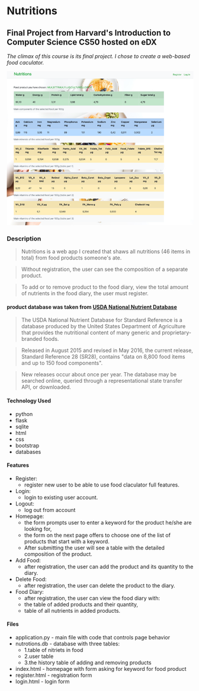 # Nutritions

## Final Project from Harvard's Introduction to Computer Science CS50 hosted on eDX

*The climax of this course is its final project. I chose to create a web-based food caculator.*

<img src="Screenshot (366).png" width="600px">

### Description
  >Nutritions is a web app I created that shaws all nutritions (46 items in total) from food products someone's ate.

  >Without registration, the user can see the composition of a separate product.

  >To add or to remove product to the food diary, view the total amount of nutrients in the food diary, the user must register.


#### product database was taken from [USDA National Nutrient Database](https://www.ars.usda.gov/northeast-area/beltsville-md-bhnrc/beltsville-human-nutrition-research-center/methods-and-application-of-food-composition-laboratory/mafcl-site-pages/sr11-sr28/)

> The USDA National Nutrient Database for Standard Reference is a database produced by the United States Department of Agriculture that provides the nutritional content of many generic and proprietary-branded foods.

> Released in August 2015 and revised in May 2016, the current release, Standard Reference 28 (SR28), contains "data on 8,800 food items and up to 150 food components".

> New releases occur about once per year. The database may be searched online, queried through a representational state transfer API, or downloaded.

#### Technology Used
* python
* flask
* sqlite
* html
* css
* bootstrap
* databases

#### Features
* Register:
  * register new user to be able to use food claculator full features.
* Login:
  * login to existing user account.
* Logout:
  * log out from account
* Homepage:
  - the form prompts user to enter a keyword for the product he/she are looking for,
  -  the form on the next page offers to choose one of the list of products that start with a keyword.
  - After submitting the user will see a table with the detailed composition of the product.
* Add Food:
  * after registration, the user can add the product and its quantity to the diary.
* Delete Food:
  * after registration, the user can delete the product to the diary.
* Food Diary:
  * after registration, the user can view the food diary with:
  * the table of added products and their quantity,
  * table of all nutrients in added products.

 #### Files
 * application.py - main file with code that controls page behavior
 * nutrotions.db - database with three tables:
   * 1.table of nitriets in food
   * 2.user table
   * 3.the history table of adding and removing products
 * index.html - homepage with form asking for keyword for food product
 * register.html - registration form
 * login.html - login form
